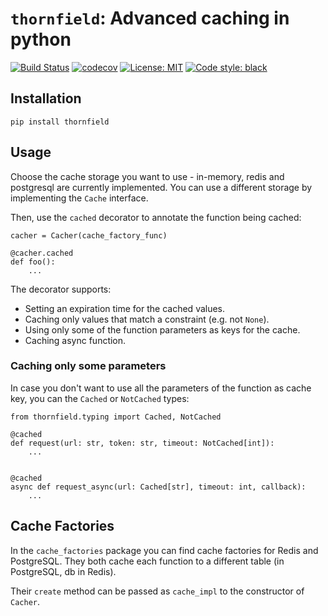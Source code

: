 # `thornfield`: Advanced caching in python

[![Build Status](https://travis-ci.com/drorvinkler/thornfield.svg?branch=main)](https://travis-ci.com/drorvinkler/thornfield)
[![codecov](https://codecov.io/gh/drorvinkler/thornfield/branch/main/graph/badge.svg)](https://codecov.io/gh/drorvinkler/thornfield)
[![License: MIT](https://img.shields.io/badge/License-MIT-yellow.svg)](https://opensource.org/licenses/MIT)
[![Code style: black](https://img.shields.io/badge/code%20style-black-000000.svg)](https://github.com/psf/black)

## Installation
```pip install thornfield```

## Usage
Choose the cache storage you want to use - in-memory, redis and postgresql are currently implemented.
You can use a different storage by implementing the `Cache` interface.

Then, use the `cached` decorator to annotate the function being cached:
```
cacher = Cacher(cache_factory_func)

@cacher.cached
def foo():
    ...
```

The decorator supports:
* Setting an expiration time for the cached values.
* Caching only values that match a constraint (e.g. not `None`).
* Using only some of the function parameters as keys for the cache.
* Caching async function.

### Caching only some parameters
In case you don't want to use all the parameters of the function as cache key,
you can the `Cached` or `NotCached` types:
```
from thornfield.typing import Cached, NotCached

@cached
def request(url: str, token: str, timeout: NotCached[int]):
    ...


@cached
async def request_async(url: Cached[str], timeout: int, callback):
    ...
``` 

## Cache Factories
In the `cache_factories` package you can find cache factories for Redis and PostgreSQL.
They both cache each function to a different table (in PostgreSQL, db in Redis).

Their `create` method can be passed as `cache_impl` to the constructor of `Cacher`.
